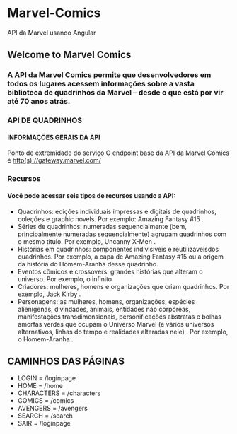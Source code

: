 # Marvel-Comics
API da Marvel usando Angular

## Welcome to Marvel Comics
### A API da Marvel Comics permite que desenvolvedores em todos os lugares acessem informações sobre a vasta biblioteca de quadrinhos da Marvel – desde o que está por vir até 70 anos atrás.

### API DE QUADRINHOS
#### INFORMAÇÕES GERAIS DA API
Ponto de extremidade do serviço
O endpoint base da API da Marvel Comics é [http(s)://gateway.marvel.com/](url)

### Recursos
#### Você pode acessar seis tipos de recursos usando a API:
- Quadrinhos: edições individuais impressas e digitais de quadrinhos, coleções e graphic novels. Por exemplo: Amazing Fantasy #15 .
- Séries de quadrinhos: numeradas sequencialmente (bem, principalmente numeradas sequencialmente) agrupam quadrinhos com o mesmo título. Por exemplo, Uncanny X-Men .
- Histórias em quadrinhos: componentes indivisíveis e reutilizáveis ​​dos quadrinhos. Por exemplo, a capa de Amazing Fantasy #15 ou a origem da história do Homem-Aranha desse quadrinho.
- Eventos cômicos e crossovers: grandes histórias que alteram o universo. Por exemplo, o infinito
- Criadores: mulheres, homens e organizações que criam quadrinhos. Por exemplo, Jack Kirby .
- Personagens: as mulheres, homens, organizações, espécies alienígenas, divindades, animais, entidades não corpóreas, manifestações transdimensionais, personificações abstratas e bolhas amorfas verdes que ocupam o Universo Marvel (e vários universos alternativos, linhas do tempo e realidades alteradas nele) . Por exemplo, o Homem-Aranha .


## CAMINHOS DAS PÁGINAS 
- LOGIN = /loginpage
- HOME = /home
- CHARACTERS = /characters
- COMICS = /comics
- AVENGERS = /avengers
- SEARCH = /search
- SAIR = /loginpage
